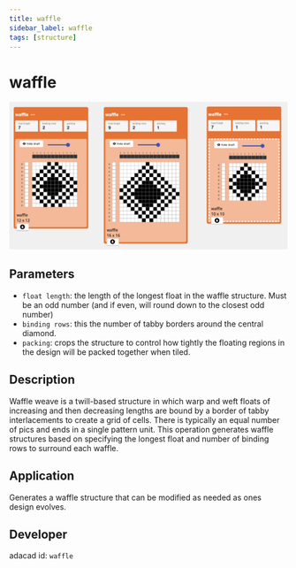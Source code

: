 ```yaml
---
title: waffle
sidebar_label: waffle
tags: [structure]
---
```

# waffle
![file](./img/waffle.png)
## Parameters
- `float length`: the length of the longest float in the waffle structure. Must be an odd number (and if even, will round down to the closest odd number)
- `binding rows`: this the number of tabby borders around the central diamond. 
- `packing`: crops the structure to control how tightly the floating regions in the design will be packed together when tiled. 


## Description
Waffle weave is a twill-based structure in which warp and weft floats of increasing and then decreasing lengths are bound by a border of tabby interlacements to create a grid of cells. There is typically an equal number of pics and ends in a single pattern unit. This operation generates waffle structures based on specifying the longest float and number of binding rows to surround each waffle. 

## Application
Generates a waffle  structure that can be modified as needed as ones design evolves.

## Developer
adacad id: `waffle`
